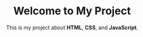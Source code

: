 <div align="center">

# Welcome to My Project

This is my project about **HTML**, **CSS**, and **JavaScript**.

</div>
